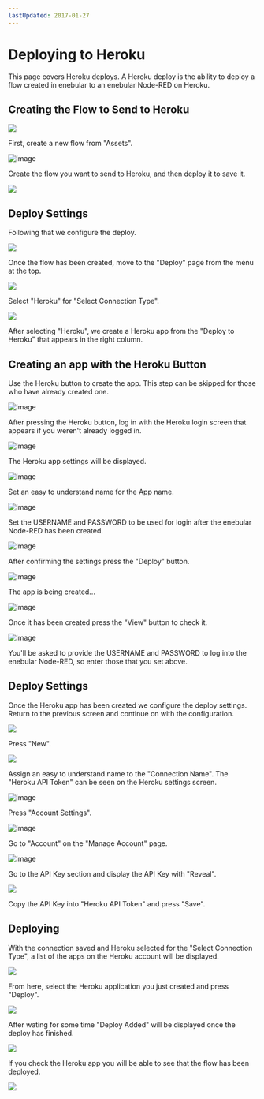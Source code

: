 ```yaml
---
lastUpdated: 2017-01-27
---
```


# Deploying to Heroku

This page covers Heroku deploys. A Heroku deploy is the ability to deploy a flow created in enebular to an enebular Node-RED on Heroku.

## Creating the Flow to Send to Heroku

![](https://i.gyazo.com/194b5c56abc221193690461193e159a0.png)

First, create a new flow from "Assets".

![image](/_asset/images/Deploy/DeployFlow/Heroku/deploy-deployflow-heroku_02.png)

Create the flow you want to send to Heroku, and then deploy it to save it.

![](https://i.gyazo.com/bfb9c0e25ad5e4a372a149336bdef8b8.png)

## Deploy Settings

Following that we configure the deploy.

![](https://i.gyazo.com/16c258270a9b0f0d609fce45da7df221.png)

Once the flow has been created, move to the "Deploy" page from the menu at the top.

![](https://i.gyazo.com/b016e602e7e679ade922a9ed1546120d.png)

Select "Heroku" for "Select Connection Type".

![](https://i.gyazo.com/bf6f7c21b8ef82d8747e4bda706d2997.png)

After selecting "Heroku", we create a Heroku app from the "Deploy to Heroku" that appears in the right column.

## Creating an app with the Heroku Button

Use the Heroku button to create the app. This step can be skipped for those who have already created one.

![image](/_asset/images/Deploy/DeployFlow/Heroku/deploy-deployflow-heroku_07.png)

After pressing the Heroku button, log in with the Heroku login screen that appears if you weren't already logged in.

![image](/_asset/images/Deploy/DeployFlow/Heroku/deploy-deployflow-heroku_08.png)

The Heroku app settings will be displayed.

![image](/_asset/images/Deploy/DeployFlow/Heroku/deploy-deployflow-heroku_09.png)

Set an easy to understand name for the App name.

![image](/_asset/images/Deploy/DeployFlow/Heroku/deploy-deployflow-heroku_10.png)

Set the USERNAME and PASSWORD to be used for login after the enebular Node-RED has been created.

![image](/_asset/images/Deploy/DeployFlow/Heroku/deploy-deployflow-heroku_11.png)

After confirming the settings press the "Deploy" button.

![image](/_asset/images/Deploy/DeployFlow/Heroku/deploy-deployflow-heroku_12.png)

The app is being created...

![image](/_asset/images/Deploy/DeployFlow/Heroku/deploy-deployflow-heroku_13.png)

Once it has been created press the "View" button to check it.

![image](/_asset/images/Deploy/DeployFlow/Heroku/deploy-deployflow-heroku_14.png)

You'll be asked to provide the USERNAME and PASSWORD to log into the enebular Node-RED, so enter those that you set above.

## Deploy Settings

Once the Heroku app has been created we configure the deploy settings. Return to the previous screen and continue on with the configuration.

![](https://i.gyazo.com/de104b3c5331776e71db63c1ed4e2562.png)

Press "New".

![](https://i.gyazo.com/2377f74621a7ad3cd79d06691dac0031.png)

Assign an easy to understand name to the "Connection Name". The "Heroku API Token" can be seen on the Heroku settings screen.

![image](/_asset/images/Deploy/DeployFlow/Heroku/deploy-deployflow-heroku_17.png)

Press "Account Settings".

![image](/_asset/images/Deploy/DeployFlow/Heroku/deploy-deployflow-heroku_18.png)

Go to "Account" on the "Manage Account" page.

![image](/_asset/images/Deploy/DeployFlow/Heroku/deploy-deployflow-heroku_19.png)

Go to the API Key section and display the API Key with "Reveal".

![](https://i.gyazo.com/8972e5c2fc9b08ffd88541cff90518fd.png)

Copy the API Key into "Heroku API Token" and press "Save".

## Deploying

With the connection saved and Heroku selected for the "Select Connection Type", a list of the apps on the Heroku account will be displayed.

![](https://i.gyazo.com/08a53d358e13c1115fc091cc6ed33802.png)

From here, select the Heroku application you just created and press "Deploy".

![](https://i.gyazo.com/e12c8bf818aec63ff674ff648916e8ab.png)

After wating for some time "Deploy Added" will be displayed once the deploy has finished.

![](https://i.gyazo.com/133531b98309d31e45957138a7784d1c.png)

If you check the Heroku app you will be able to see that the flow has been deployed.

![](/_asset/images/Deploy/DeployFlow/Heroku/deploy-deployflow-heroku_02.png)
